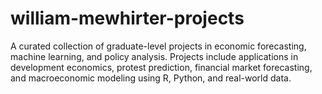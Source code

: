 # william-mewhirter-projects
A curated collection of graduate-level projects in economic forecasting, machine learning, and policy analysis. Projects include applications in development economics, protest prediction, financial market forecasting, and macroeconomic modeling using R, Python, and real-world data.
